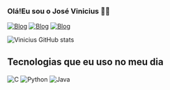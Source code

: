 ### Olá!Eu sou o José Vinicius 🙋‍♂️
[![Blog](https://img.shields.io/badge/LinkedIn-0077B5?style=for-the-badge&logo=linkedin&logoColor=white)](https://www.linkedin.com/in/vinicius-queiroz-02997731a/)
[![Blog](https://img.shields.io/badge/WhatsApp-25D366?style=for-the-badge&logo=whatsapp&logoColor=white)](htpps://wa.me/5561981943094)
[![Blog](https://img.shields.io/badge/Telegram-2CA5E0?style=for-the-badge&logo=telegram&logoColor=white)](htpps://t.me/JoséVinicius)


![Vinicius GitHub stats](https://github-readme-stats.vercel.app/api?username=JoseVIniciusQueiroz&show_icons=true&theme=dracula)

## Tecnologias que eu uso no meu dia 

<div style="display: inline_block">
  <img align="center" alt="C" src="https://img.shields.io/badge/C-00599C?style=for-the-badge&logo=c&logoColor=white" />
  <img align="center" alt="Python" src="https://img.shields.io/badge/Python-14354C?style=for-the-badge&logo=python&logoColor=white" />
  <img align="center" alt="Java" src="https://img.shields.io/badge/Java-ED8B00?style=for-the-badge&logo=openjdk&logoColor=white" />
</div><br/>

